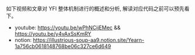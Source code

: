 如下视频和文章对 YFI 整体机制进行的概述和分析, 解读对应代码之前可以预先看下。  

- youtube: https://youtu.be/wPhNCijEMec && https://youtu.be/y4vAxSsKmRY
- notion: https://illustrious-soup-aa9.notion.site/Yearn-1a756cb0618148768be06c327ce6d649